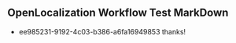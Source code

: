 ## OpenLocalization Workflow Test MarkDown
* ee985231-9192-4c03-b386-a6fa16949853 thanks!

<!--HONumber=Aug16_HO3-->


